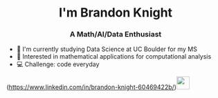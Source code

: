 <h1 align="center">I'm Brandon Knight</h1>
<h3 align="center">A Math/AI/Data Enthusiast</h3>

- 📕 I'm currently studying Data Science at UC Boulder for my MS
- 🧮 Interested in mathematical applications for computational analysis
- 💻 Challenge: code everyday


<botton>(https://www.linkedin.com/in/brandon-knight-60469422b/)<img src="https://github.com/BKnightHD/hello-world/blob/main/image/link.png" width="30" height ="30"></botton>
